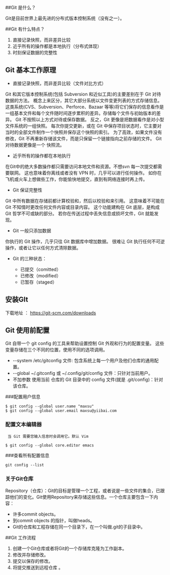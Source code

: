 

##Git 是什么？

Git是目前世界上最先进的分布式版本控制系统（没有之一）。

##Git 有什么特点？

1.  直接记录快照，而非差异比较
2.  近乎所有的操作都是本地执行（分布式体现）
3.  时刻保证数据的完整性

## Git 基本工作原理

*   直接记录快照，而非差异比较（文件对比方式）

Git 和其它版本控制系统(包括 Subversion 和近似工具)的主要差别在于 Git 对待数据的方法。 概念上来区分，其它大部分系统以文件变更列表的方式存储信息。 这类系统(CVS、Subversion、Perforce、Bazaar 等等)将它们保存的信息看作是一组基本文件和每个文件随时间逐步累积的差异。存储每个文件与初始版本的差异。 Git 不按照以上方式对待或保存数据。 反之，Git 更像是把数据看作是对小型文件系统的一组快照。 每次你提交更新，或在 Git 中保存项目状态时，它主要对当时的全部文件制作一个快照并保存这个快照的索引。 为了高效，如果文件没有修改，Git 不再重新存储该文件，而是只保留一个链接指向之前存储的文件。 Git 对待数据更像是一个 快照流。

*   近乎所有的操作都在本地执行

在Git中的绝大多数操作都只需要访问本地文件和资源。不想svn 每一次提交都需要联网。 这也意味着你离线或者没有 VPN 时，几乎可以进行任何操作。 如你在飞机或火车上想做些工作，你能愉快地提交，直到有网络连接时再上传。

*   Git 保证完整性

Git 中所有数据在存储前都计算校验和，然后以校验和来引用。 这意味着不可能在 Git 不知情时更改任何文件内容或目录内容。 这个功能建构在 Git 底层，是构成 Git 哲学不可或缺的部分。 若你在传送过程中丢失信息或损坏文件，Git 就能发现。

*   Git 一般只添加数据

你执行的 Git 操作，几乎只往 Git 数据库中增加数据。 很难让 Git 执行任何不可逆操作，或者让它以任何方式清除数据。

*   Git 的三种状态：

    *   已提交（comitted）
    *   已修改（modified）
    *   已暂存（staged）

## 安装GIt

下载地址 ： https://git-scm.com/downloads


## Git 使用前配置

Git 自带一个 git config 的工具来帮助设置控制 Git 外观和行为的配置变量。 这些变量存储在三个不同的位置，使用不同的选项调用。

* --system  /etc/gitconfig 文件: 包含系统上每一个用户及他们仓库的通用配置。
* --global  ~/.gitconfig 或 ~/.config/git/config 文件：只针对当前用户。
* 不加参数   使用当前 仓库的 Git 目录中的 config 文件(就是 .git/config)：针对该仓库。


###配置用户信息

	$ git config --global user.name "maxsu"
	$ git config --global user.email maxsu@yiibai.com

### 配置文本编辑器 
     当 Git 需要您输入信息时会调用它。默认 Vim

	$ git config --global core.editor emacs

###查看所有配置信息


	git config --list

### 关于Git仓库

Repository（仓库）：Git的目标是管理一个工程，或者说是一些文件的集合，已跟踪他们的变化。Git使用Repository来存储这些信息。一个仓库主要包含一下内容：

* 许多commit objects。
* 到commit objects 的指针，叫做heads。
* Git的仓库和工程存储在同一个目录下，在一个叫做.git的子目录中。

##Git 工作流程


1. 创建一个Git仓库或者将Git的一个存储库克隆为工作副本。
2. 修改并存储修改。
3. 提交以保存的修改。
4. 将提交推送到远程仓库 。


